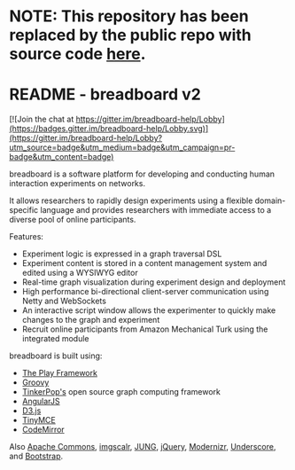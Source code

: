 NOTE: This repository has been replaced by the public repo with source code [here](https://github.com/human-nature-lab/breadboard).
=====================================

README - breadboard v2 
=====================================

[![Join the chat at https://gitter.im/breadboard-help/Lobby](https://badges.gitter.im/breadboard-help/Lobby.svg)](https://gitter.im/breadboard-help/Lobby?utm_source=badge&utm_medium=badge&utm_campaign=pr-badge&utm_content=badge)

breadboard is a software platform for developing and conducting human interaction experiments on networks. 

It allows researchers to rapidly design experiments using a flexible domain-specific language and provides researchers with immediate access to a diverse pool of online participants.

Features:

* Experiment logic is expressed in a graph traversal DSL 
* Experiment content is stored in a content management system and edited using a WYSIWYG editor 
* Real-time graph visualization during experiment design and deployment
* High performance bi-directional client-server communication using Netty and WebSockets
* An interactive script window allows the experimenter to quickly make changes to the graph and experiment
* Recruit online participants from Amazon Mechanical Turk using the integrated module

breadboard is built using:

* [The Play Framework](https://www.playframework.com/)
* [Groovy](http://www.groovy-lang.org/) 
* [TinkerPop's](http://tinkerpop.incubator.apache.org/) open source graph computing framework  
* [AngularJS](https://angularjs.org/)
* [D3.js](http://d3js.org/)
* [TinyMCE](http://www.tinymce.com/)
* [CodeMirror](https://codemirror.net/)

Also [Apache Commons](https://commons.apache.org/), [imgscalr](https://github.com/thebuzzmedia/imgscalr), [JUNG](http://jung.sourceforge.net/), [jQuery](https://jquery.com/), [Modernizr](https://modernizr.com/), [Underscore](http://underscorejs.org/), and [Bootstrap](http://getbootstrap.com/).
